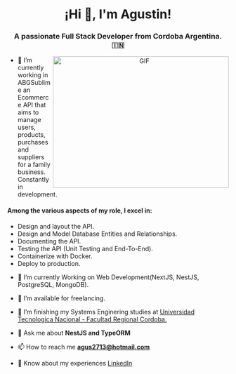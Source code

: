 <h1 align="center">¡Hi 👋, I'm Agustin!</h1>
<h3 align="center">A passionate Full Stack Developer from Cordoba Argentina. &#127470;&#127475</h3>

<a target="_blank" align="center">
  <img align="right" top="500" height="300" width="400" alt="GIF" src="https://media.giphy.com/media/SWoSkN6DxTszqIKEqv/giphy.gif">
</a>

- 🔭 I’m currently working in ABGSublime an Ecommerce API that aims to manage users, products, purchases and suppliers for a family business. Constantly in development.
<h4>Among the various aspects of my role, I excel in:</h4>
<ul>
  <li>Design and layout the API.</li> 
  <li>Design and Model Database Entities and Relationships.</li> 
  <li>Documenting the API.</li> 
  <li>Testing the API (Unit Testing and End-To-End).</li> 
  <li>Containerize with Docker.</li> 
  <li>Deploy to production.</li> 
</ul>

- 🌱 I’m currently Working on Web Development(NextJS, NestJS, PostgreSQL, MongoDB).

- 🤝 I’m available for freelancing.

- 🌱 I’m finishing my Systems Enginering studies at <a href="https://www.frc.utn.edu.ar/" target="blank">Universidad Tecnologica Nacional - Facultad Regional Cordoba.</a>

- 💬 Ask me about **NestJS and TypeORM**

- 📫 How to reach me **agus2713@hotmail.com**

- 📄 Know about my experiences <a href="https://www.linkedin.com/in/agust%C3%ADn-n-bertagna/" target="blank">LinkedIn</a>
